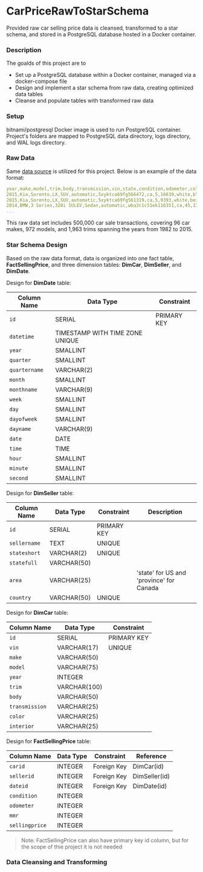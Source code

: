 # CarPriceRawToStarSchema
Provided raw car selling price data is cleansed, transformed to a star schema, and stored in a PostgreSQL 
database hosted in a Docker container.

### Description
The goalds of this project are to
- Set up a PostgreSQL database within a Docker container, managed via a docker-compose file
- Design and implement a star schema from raw data, creating optimized data tables
- Cleanse and populate tables with transformed raw data

### Setup
bitnami/postgresql Docker image is used to run PostgreSQL container.
Project's folders are mapped to PostgreSQL data directory, logs directory, and WAL logs directory.

### Raw Data
Same [data source](https://github.com/khoadangnguyen/CarSaleTransactionAnalysis/blob/main/data/carprices.zip) is utilized for this project.
Below is an example of the data format:
```yaml
year,make,model,trim,body,transmission,vin,state,condition,odometer,color,interior,seller,mmr,sellingprice,saledate
2015,Kia,Sorento,LX,SUV,automatic,5xyktca69fg566472,ca,5,16639,white,black,kia motors america  inc,20500,21500,Tue Dec 16 2014 12:30:00 GMT-0800 (PST)
2015,Kia,Sorento,LX,SUV,automatic,5xyktca69fg561319,ca,5,9393,white,beige,kia motors america  inc,20800,21500,Tue Dec 16 2014 12:30:00 GMT-0800 (PST)
2014,BMW,3 Series,328i SULEV,Sedan,automatic,wba3c1c51ek116351,ca,45,1331,gray,black,financial services remarketing (lease),31900,30000,Thu Jan 15 2015 04:30:00 GMT-0800 (PST)
...
```
This raw data set includes 500,000 car sale transactions, covering 96 car makes, 972 models, and 1,963 trims spanning
the years from 1982 to 2015.

### Star Schema Design
Based on the raw data format, data is organized into one fact table, **FactSellingPrice**, and three dimension tables:
**DimCar**, **DimSeller**, and **DimDate**.

Design for **DimDate** table:

| Column Name | Data Type                       | Constraint  | 
| ----------- |---------------------------------| ----------- |
| `id`        | SERIAL                          | PRIMARY KEY |
 | `datetime` | TIMESTAMP WITH TIME ZONE UNIQUE |
 | `year` | SMALLINT                        | |
 | `quarter` | SMALLINT                        | |
 | `quartername` | VARCHAR(2)                      | |
 | `month` | SMALLINT                        | |
 | `monthname` | VARCHAR(9)                      | |
 | `week` | SMALLINT                        | |
 | `day` | SMALLINT                        | |
 | `dayofweek` | SMALLINT                        | |
 | `dayname` | VARCHAR(9)                      | |
 | `date` | DATE                            | |
 | `time` | TIME                            | |
 | `hour` | SMALLINT                        | |
 | `minute` | SMALLINT | |
 | `second` | SMALLINT | |



Design for **DimSeller** table:

| Column Name | Data Type                       | Constraint  | Description                              |
| ----------- |---------------------------------|-------------|------------------------------------------|
 | `id` | SERIAL | PRIMARY KEY |                                          |
 | `sellername` | TEXT | UNIQUE      |                                          |
 | `stateshort` | VARCHAR(2) | UNIQUE      |                                          |
 | `statefull` | VARCHAR(50) |             |                                          |
 | `area` | VARCHAR(25) |             | 'state' for US and 'province' for Canada |
 | `country` | VARCHAR(50) | UNIQUE |                                          |



Design for **DimCar** table:

| Column Name                 | Data Type     | Constraint  |
|-----------------------------|---------------| ----------- |
| `id`                        | SERIAL        | PRIMARY KEY |
| `vin` | VARCHAR(17)   | UNIQUE    |
| `make` | VARCHAR(50)   |             |
| `model` | VARCHAR(75)   | |
| `year` | INTEGER       | |
| `trim` | VARCHAR(100)  | |
| `body` | VARCHAR(50) | |
| `transmission` | VARCHAR(25) | |
| `color` | VARCHAR(25) | |
| `interior` | VARCHAR(25) | |


Design for **FactSellingPrice** table:

| Column Name                 | Data Type     | Constraint  | Reference    |
|-----------------------------|---------------|-------------|--------------|
| `carid` | INTEGER | Foreign Key | DimCar(id)   |
| `sellerid` | INTEGER | Foreign Key | DimSeller(id) |
| `dateid` | INTEGER | Foreign Key | DimDate(id)  |
| `condition` | INTEGER |             |              |
| `odometer` | INTEGER |             |              |
| `mmr` | INTEGER |             |              |
| `sellingprice` | INTEGER |             |              |
> Note: FactSellingPrice can also have primary key id column, but for the scope of thie project it is not needed


### Data Cleansing and Transforming 